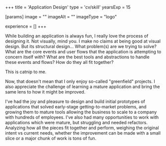 +++
title = 'Application Design'
type = 'cv/skill'
yearsExp = 15

[params]
  image = ""
  imageAlt = ""
  imageType = "logo"

experience = []
+++

While building an application is always fun, I really love the process of designing it. Not visually, mind you. I make no claims at being good at visual design. But its structural design... What problem(s) are we trying to solve? What are the core events and user flows that the application is attempting to concern itself with? What are the best tools and abstractions to handle these events and flows? How do they all fit together?

This is catnip to me.

Now, that doesn't mean that I only enjoy so-called "greenfield" projects. I also appreciate the challenge of learning a mature application and bring the same lens to how it might be improved.

I've had the joy and pleasure to design and build initial prototypes of applications that solved early-stage getting-to-market problems, and growing them to mature tools allowing the business to scale to a company with hundreds of employees. I've also had many opportunities to work with applications which were mature, but struggling and needed refactors. Analyzing how all the pieces fit together and perform, weighing the original intent vs current needs, whether the improvement can be made with a small slice or a major chunk of work is tons of fun.
